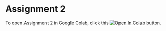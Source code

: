 # Assignment 2
To open Assignment  2 in Google Colab, click this [![Open In Colab](https://colab.research.google.com/assets/colab-badge.svg)](https://colab.research.google.com/drive/1GtpixdCynQ1uCi45Nph794qOnx7pu-8Y?usp=sharing) button.
